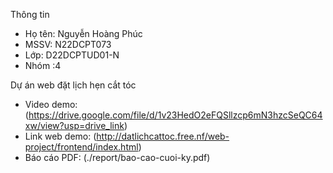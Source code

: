 Thông tin
- Họ tên: Nguyễn Hoàng Phúc
- MSSV: N22DCPT073
- Lớp: D22DCPTUD01-N
- Nhóm :4

Dự án web đặt lịch hẹn cắt tóc 
- Video demo: (https://drive.google.com/file/d/1v23HedO2eFQSllzcp6mN3hzcSeQC64xw/view?usp=drive_link)
- Link web demo: (http://datlichcattoc.free.nf/web-project/frontend/index.html)
- Báo cáo PDF: (./report/bao-cao-cuoi-ky.pdf)

